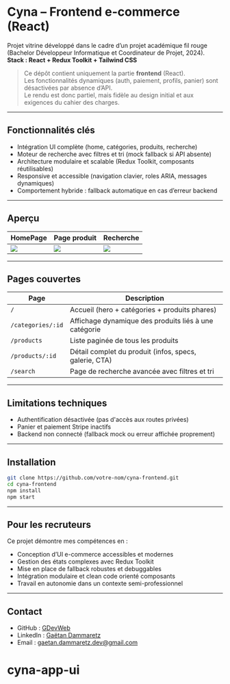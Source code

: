 # Cyna – Frontend e-commerce (React)

Projet vitrine développé dans le cadre d’un projet académique fil rouge (Bachelor Développeur Informatique et Coordinateur de Projet, 2024).  
**Stack : React + Redux Toolkit + Tailwind CSS**

> Ce dépôt contient uniquement la partie **frontend** (React).  
> Les fonctionnalités dynamiques (auth, paiement, profils, panier) sont désactivées par absence d’API.  
> Le rendu est donc partiel, mais fidèle au design initial et aux exigences du cahier des charges.

---

## Fonctionnalités clés

- Intégration UI complète (home, catégories, produits, recherche)
- Moteur de recherche avec filtres et tri (mock fallback si API absente)
- Architecture modulaire et scalable (Redux Toolkit, composants réutilisables)
- Responsive et accessible (navigation clavier, roles ARIA, messages dynamiques)
- Comportement hybride : fallback automatique en cas d’erreur backend

---

## Aperçu

| HomePage                    | Page produit               | Recherche                 |
| --------------------------- | -------------------------- | ------------------------- |
| ![](./screens/homepage.png) | ![](./screens/product.png) | ![](./screens/search.png) |

---

## Pages couvertes

| Page              | Description                                            |
| ----------------- | ------------------------------------------------------ |
| `/`               | Accueil (hero + catégories + produits phares)          |
| `/categories/:id` | Affichage dynamique des produits liés à une catégorie  |
| `/products`       | Liste paginée de tous les produits                     |
| `/products/:id`   | Détail complet du produit (infos, specs, galerie, CTA) |
| `/search`         | Page de recherche avancée avec filtres et tri          |

---

## Limitations techniques

- Authentification désactivée (pas d'accès aux routes privées)
- Panier et paiement Stripe inactifs
- Backend non connecté (fallback mock ou erreur affichée proprement)

---

## Installation

```bash
git clone https://github.com/votre-nom/cyna-frontend.git
cd cyna-frontend
npm install
npm start
```

---

## Pour les recruteurs

Ce projet démontre mes compétences en :

- Conception d’UI e-commerce accessibles et modernes
- Gestion des états complexes avec Redux Toolkit
- Mise en place de fallback robustes et debuggables
- Intégration modulaire et clean code orienté composants
- Travail en autonomie dans un contexte semi-professionnel

---

## Contact

- GitHub : [GDevWeb](https://github.com/GDevWeb)
- LinkedIn : [Gaëtan Dammaretz](https://www.linkedin.com/in/ga%C3%ABtan-dammaretz/)
- Email : gaetan.dammaretz.dev@gmail.com
# cyna-app-ui
